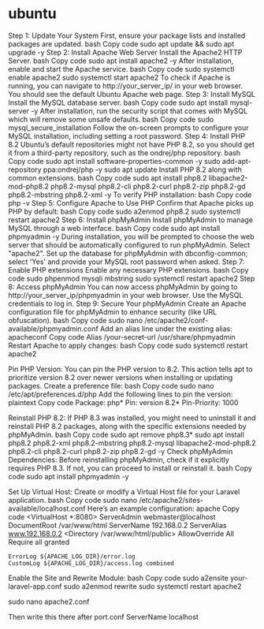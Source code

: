 # ubuntu
Step 1: Update Your System
First, ensure your package lists and installed packages are updated.
bash
Copy code
sudo apt update && sudo apt upgrade -y
Step 2: Install Apache Web Server
Install the Apache2 HTTP Server.
bash
Copy code
sudo apt install apache2 -y
After installation, enable and start the Apache service.
bash
Copy code
sudo systemctl enable apache2 sudo systemctl start apache2
To check if Apache is running, you can navigate to http://your_server_ip/ in your web browser. You should see the default Ubuntu Apache web page.
Step 3: Install MySQL
Install the MySQL database server.
bash
Copy code
sudo apt install mysql-server -y
After installation, run the security script that comes with MySQL which will remove some unsafe defaults.
bash
Copy code
sudo mysql_secure_installation
Follow the on-screen prompts to configure your MySQL installation, including setting a root password.
Step 4: Install PHP 8.2
Ubuntu’s default repositories might not have PHP 8.2, so you should get it from a third-party repository, such as the ondrej/php repository.
bash
Copy code
sudo apt install software-properties-common -y sudo add-apt-repository ppa:ondrej/php -y sudo apt update
Install PHP 8.2 along with common extensions.
bash
Copy code
sudo apt install php8.2 libapache2-mod-php8.2 php8.2-mysql php8.2-cli php8.2-curl php8.2-zip php8.2-gd php8.2-mbstring php8.2-xml -y
To verify PHP installation:
bash
Copy code
php -v
Step 5: Configure Apache to Use PHP
Confirm that Apache picks up PHP by default:
bash
Copy code
sudo a2enmod php8.2 sudo systemctl restart apache2
Step 6: Install phpMyAdmin
Install phpMyAdmin to manage MySQL through a web interface.
bash
Copy code
sudo apt install phpmyadmin -y
During installation, you will be prompted to choose the web server that should be automatically configured to run phpMyAdmin. Select "apache2".
Set up the database for phpMyAdmin with dbconfig-common; select 'Yes' and provide your MySQL root password when asked.
Step 7: Enable PHP extensions
Enable any necessary PHP extensions.
bash
Copy code
sudo phpenmod mysqli mbstring sudo systemctl restart apache2
Step 8: Access phpMyAdmin
You can now access phpMyAdmin by going to http://your_server_ip/phpmyadmin in your web browser. Use the MySQL credentials to log in.
Step 9: Secure Your phpMyAdmin
Create an Apache configuration file for phpMyAdmin to enhance security (like URL obfuscation).
bash
Copy code
sudo nano /etc/apache2/conf-available/phpmyadmin.conf
Add an alias line under the existing alias:
apacheconf
Copy code
Alias /your-secret-url /usr/share/phpmyadmin
Restart Apache to apply changes:
bash
Copy code
sudo systemctl restart apache2
 

Pin PHP Version: You can pin the PHP version to 8.2. This action tells apt to prioritize version 8.2 over newer versions when installing or updating packages.
Create a preference file:
bash
Copy code
sudo nano /etc/apt/preferences.d/php
Add the following lines to pin the version:
plaintext
Copy code
Package: php* Pin: version 8.2* Pin-Priority: 1000
 

Reinstall PHP 8.2: If PHP 8.3 was installed, you might need to uninstall it and reinstall PHP 8.2 packages, along with the specific extensions needed by phpMyAdmin.
bash
Copy code
sudo apt remove php8.3* 
sudo apt install php8.2 php8.2-xml php8.2-mbstring php8.2-mysql libapache2-mod-php8.2 php8.2-cli php8.2-curl php8.2-zip php8.2-gd -y
Check phpMyAdmin Dependencies: Before reinstalling phpMyAdmin, check if it explicitly requires PHP 8.3. If not, you can proceed to install or reinstall it.
bash
Copy code
sudo apt install phpmyadmin -y

Set Up Virtual Host: Create or modify a Virtual Host file for your Laravel application.
bash
Copy code
sudo nano /etc/apache2/sites-available/localhost.conf
Here’s an example configuration:
apache
Copy code
<VirtualHost *:8080>
	ServerAdmin webmaster@localhost
	DocumentRoot /var/www/html
	ServerName 192.168.0.2
ServerAlias www.192.168.0.2
	<Directory /var/www/html/public>
	    AllowOverride All
    	Require all granted
	</Directory>
 
	ErrorLog ${APACHE_LOG_DIR}/error.log
	CustomLog ${APACHE_LOG_DIR}/access.log combined
</VirtualHost>

Enable the Site and Rewrite Module:
bash
Copy code
sudo a2ensite your-laravel-app.conf sudo a2enmod rewrite sudo systemctl restart apache2
 

 




sudo nano apache2.conf

Then write this there after port.conf
ServerName localhost
